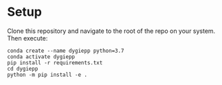 # Setup
Clone this repository and navigate to the root of the repo on your system. Then execute:

```
conda create --name dygiepp python=3.7
conda activate dygiepp
pip install -r requirements.txt
cd dygiepp
python -m pip install -e .

```

